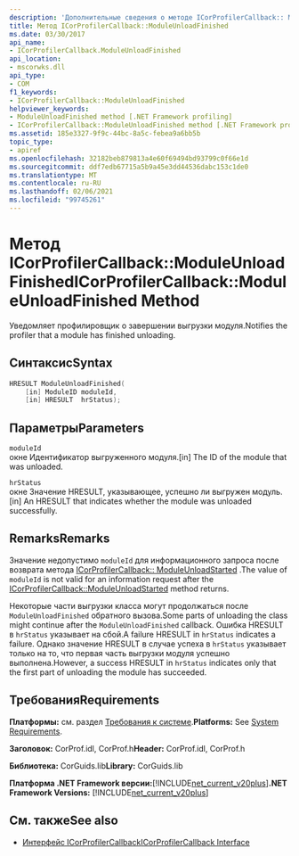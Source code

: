 ```yaml
---
description: 'Дополнительные сведения о методе ICorProfilerCallback:: ModuleUnloadFinished'
title: Метод ICorProfilerCallback::ModuleUnloadFinished
ms.date: 03/30/2017
api_name:
- ICorProfilerCallback.ModuleUnloadFinished
api_location:
- mscorwks.dll
api_type:
- COM
f1_keywords:
- ICorProfilerCallback::ModuleUnloadFinished
helpviewer_keywords:
- ModuleUnloadFinished method [.NET Framework profiling]
- ICorProfilerCallback::ModuleUnloadFinished method [.NET Framework profiling]
ms.assetid: 185e3327-9f9c-44bc-8a5c-febea9a6bb5b
topic_type:
- apiref
ms.openlocfilehash: 32182beb879813a4e60f69494bd93799c0f66e1d
ms.sourcegitcommit: ddf7edb67715a5b9a45e3dd44536dabc153c1de0
ms.translationtype: MT
ms.contentlocale: ru-RU
ms.lasthandoff: 02/06/2021
ms.locfileid: "99745261"
---
```

# <a name="icorprofilercallbackmoduleunloadfinished-method"></a><span data-ttu-id="52a0c-103">Метод ICorProfilerCallback::ModuleUnloadFinished</span><span class="sxs-lookup"><span data-stu-id="52a0c-103">ICorProfilerCallback::ModuleUnloadFinished Method</span></span>

<span data-ttu-id="52a0c-104">Уведомляет профилировщик о завершении выгрузки модуля.</span><span class="sxs-lookup"><span data-stu-id="52a0c-104">Notifies the profiler that a module has finished unloading.</span></span>  
  
## <a name="syntax"></a><span data-ttu-id="52a0c-105">Синтаксис</span><span class="sxs-lookup"><span data-stu-id="52a0c-105">Syntax</span></span>  
  
```cpp  
HRESULT ModuleUnloadFinished(  
    [in] ModuleID moduleId,  
    [in] HRESULT  hrStatus);  
```  
  
## <a name="parameters"></a><span data-ttu-id="52a0c-106">Параметры</span><span class="sxs-lookup"><span data-stu-id="52a0c-106">Parameters</span></span>  

 `moduleId`  
 <span data-ttu-id="52a0c-107">окне Идентификатор выгруженного модуля.</span><span class="sxs-lookup"><span data-stu-id="52a0c-107">[in] The ID of the module that was unloaded.</span></span>  
  
 `hrStatus`  
 <span data-ttu-id="52a0c-108">окне Значение HRESULT, указывающее, успешно ли выгружен модуль.</span><span class="sxs-lookup"><span data-stu-id="52a0c-108">[in] An HRESULT that indicates whether the module was unloaded successfully.</span></span>  
  
## <a name="remarks"></a><span data-ttu-id="52a0c-109">Remarks</span><span class="sxs-lookup"><span data-stu-id="52a0c-109">Remarks</span></span>  

 <span data-ttu-id="52a0c-110">Значение недопустимо `moduleId` для информационного запроса после возврата метода [ICorProfilerCallback:: ModuleUnloadStarted](icorprofilercallback-moduleunloadstarted-method.md) .</span><span class="sxs-lookup"><span data-stu-id="52a0c-110">The value of `moduleId` is not valid for an information request after the [ICorProfilerCallback::ModuleUnloadStarted](icorprofilercallback-moduleunloadstarted-method.md) method returns.</span></span>  
  
 <span data-ttu-id="52a0c-111">Некоторые части выгрузки класса могут продолжаться после `ModuleUnloadFinished` обратного вызова.</span><span class="sxs-lookup"><span data-stu-id="52a0c-111">Some parts of unloading the class might continue after the `ModuleUnloadFinished` callback.</span></span> <span data-ttu-id="52a0c-112">Ошибка HRESULT в `hrStatus` указывает на сбой.</span><span class="sxs-lookup"><span data-stu-id="52a0c-112">A failure HRESULT in `hrStatus` indicates a failure.</span></span> <span data-ttu-id="52a0c-113">Однако значение HRESULT в случае успеха в `hrStatus` указывает только на то, что первая часть выгрузки модуля успешно выполнена.</span><span class="sxs-lookup"><span data-stu-id="52a0c-113">However, a success HRESULT in `hrStatus` indicates only that the first part of unloading the module has succeeded.</span></span>  
  
## <a name="requirements"></a><span data-ttu-id="52a0c-114">Требования</span><span class="sxs-lookup"><span data-stu-id="52a0c-114">Requirements</span></span>  

 <span data-ttu-id="52a0c-115">**Платформы:** см. раздел [Требования к системе](../../get-started/system-requirements.md).</span><span class="sxs-lookup"><span data-stu-id="52a0c-115">**Platforms:** See [System Requirements](../../get-started/system-requirements.md).</span></span>  
  
 <span data-ttu-id="52a0c-116">**Заголовок:** CorProf.idl, CorProf.h</span><span class="sxs-lookup"><span data-stu-id="52a0c-116">**Header:** CorProf.idl, CorProf.h</span></span>  
  
 <span data-ttu-id="52a0c-117">**Библиотека:** CorGuids.lib</span><span class="sxs-lookup"><span data-stu-id="52a0c-117">**Library:** CorGuids.lib</span></span>  
  
 <span data-ttu-id="52a0c-118">**Платформа .NET Framework версии:**[!INCLUDE[net_current_v20plus](../../../../includes/net-current-v20plus-md.md)]</span><span class="sxs-lookup"><span data-stu-id="52a0c-118">**.NET Framework Versions:** [!INCLUDE[net_current_v20plus](../../../../includes/net-current-v20plus-md.md)]</span></span>  
  
## <a name="see-also"></a><span data-ttu-id="52a0c-119">См. также</span><span class="sxs-lookup"><span data-stu-id="52a0c-119">See also</span></span>

- [<span data-ttu-id="52a0c-120">Интерфейс ICorProfilerCallback</span><span class="sxs-lookup"><span data-stu-id="52a0c-120">ICorProfilerCallback Interface</span></span>](icorprofilercallback-interface.md)
